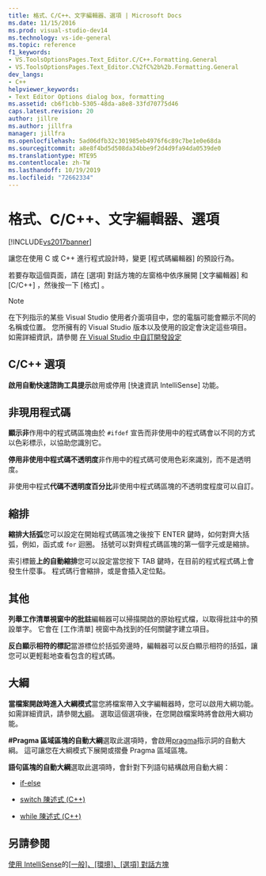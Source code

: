 ```yaml
---
title: 格式、C/C++、文字編輯器、選項 | Microsoft Docs
ms.date: 11/15/2016
ms.prod: visual-studio-dev14
ms.technology: vs-ide-general
ms.topic: reference
f1_keywords:
- VS.ToolsOptionsPages.Text_Editor.C/C++.Formatting.General
- VS.ToolsOptionsPages.Text_Editor.C%2fC%2b%2b.Formatting.General
dev_langs:
- C++
helpviewer_keywords:
- Text Editor Options dialog box, formatting
ms.assetid: cb6f1cbb-5305-48da-a8e8-33fd70775d46
caps.latest.revision: 20
author: jillre
ms.author: jillfra
manager: jillfra
ms.openlocfilehash: 5ad06dfb32c301985eb4976f6c89c7be1e0e68da
ms.sourcegitcommit: a8e8f4bd5d508da34bbe9f2d4d9fa94da0539de0
ms.translationtype: MTE95
ms.contentlocale: zh-TW
ms.lasthandoff: 10/19/2019
ms.locfileid: "72662334"
---
```

# <a name="options-text-editor-cc-formatting"></a>格式、C/C++、文字編輯器、選項
[!INCLUDE[vs2017banner](../../includes/vs2017banner.md)]

讓您在使用 C 或 C++ 進行程式設計時，變更 [程式碼編輯器] 的預設行為。

 若要存取這個頁面，請在 [選項]  對話方塊的左窗格中依序展開 [文字編輯器]  和 [C/C++]  ，然後按一下 [格式]  。

> [!NOTE]
> 在下列指示的某些 Visual Studio 使用者介面項目中，您的電腦可能會顯示不同的名稱或位置。 您所擁有的 Visual Studio 版本以及使用的設定會決定這些項目。 如需詳細資訊，請參閱 [在 Visual Studio 中自訂開發設定](https://msdn.microsoft.com/22c4debb-4e31-47a8-8f19-16f328d7dcd3)

## <a name="cc-options"></a>C/C++ 選項
 **啟用自動快速諮詢工具提示**啟用或停用 [快速資訊 IntelliSense] 功能。

## <a name="inactive-code"></a>非現用程式碼
 **顯示非**作用中的程式碼區塊由於 `#ifdef` 宣告而非使用中的程式碼會以不同的方式以色彩標示，以協助您識別它。

 **停用非使用中程式碼不透明度**非作用中的程式碼可使用色彩來識別，而不是透明度。

 非使用中程式**代碼不透明度百分比**非使用中程式碼區塊的不透明度程度可以自訂。

## <a name="indentation"></a>縮排
 **縮排大括弧**您可以設定在開始程式碼區塊之後按下 ENTER 鍵時，如何對齊大括弧，例如，函式或 `for` 迴圈。 括號可以對齊程式碼區塊的第一個字元或是縮排。

 索引標籤**上的自動縮排**您可以設定當您按下 TAB 鍵時，在目前的程式程式碼上會發生什麼事。 程式碼行會縮排，或是會插入定位點。

## <a name="miscellaneous"></a>其他
 **列舉工作清單視窗中的批註**編輯器可以掃描開啟的原始程式檔，以取得批註中的預設單字。 它會在 [工作清單]  視窗中為找到的任何關鍵字建立項目。

 **反白顯示相符的標記**當游標位於括弧旁邊時，編輯器可以反白顯示相符的括弧，讓您可以更輕鬆地查看包含的程式碼。

## <a name="outlining"></a>大綱
 **當檔案開啟時進入大綱模式**當您將檔案帶入文字編輯器時，您可以啟用大綱功能。 如需詳細資訊，請參閱[大綱](../../ide/outlining.md)。 選取這個選項後，在您開啟檔案時將會啟用大綱功能。

 **#Pragma 區域區塊的自動大綱**選取此選項時，會啟用[pragma](https://msdn.microsoft.com/library/9867b438-ac64-4e10-973f-c3955209873f)指示詞的自動大綱。 這可讓您在大綱模式下展開或摺疊 Pragma 區域區塊。

 **語句區塊的自動大綱**選取此選項時，會針對下列語句結構啟用自動大綱：

- [if-else](https://msdn.microsoft.com/library/d9a1d562-8cf5-4bd4-9ba7-8ad970cd25b2)

- [switch 陳述式 (C++)](https://msdn.microsoft.com/library/6c3f3ed3-5593-463c-8f4b-b33742b455c6)

- [while 陳述式 (C++)](https://msdn.microsoft.com/library/358dbe76-5e5e-4af5-b575-c2293c636899)

## <a name="see-also"></a>另請參閱
 [使用 IntelliSense](../../ide/using-intellisense.md)的[[一般]、[環境]、[選項] 對話方塊](../../ide/reference/general-environment-options-dialog-box.md)
